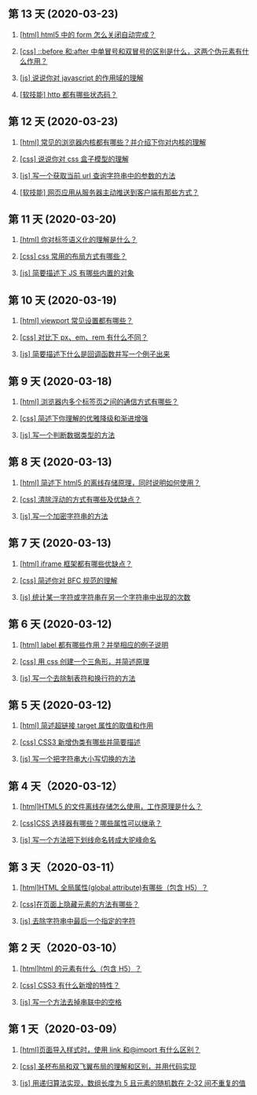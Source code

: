## 第 13 天 (2020-03-23)

1. [[html] html5 中的 form 怎么关闭自动完成？](https://github.com/Renato-Z/brushTopic/issues/38)

2. [[css] ::before 和:after 中单冒号和双冒号的区别是什么，这两个伪元素有什么作用？](https://github.com/Renato-Z/brushTopic/issues/39)

3. [[js] 说说你对 javascript 的作用域的理解](https://github.com/Renato-Z/brushTopic/issues/40)

4. [[软技能] http 都有哪些状态码？](https://github.com/Renato-Z/brushTopic/issues/41)

## 第 12 天 (2020-03-23)

1. [[html] 常见的浏览器内核都有哪些？并介绍下你对内核的理解](https://github.com/Renato-Z/brushTopic/issues/34)

2. [[css] 说说你对 css 盒子模型的理解](https://github.com/Renato-Z/brushTopic/issues/35)

3. [[js] 写一个获取当前 url 查询字符串中的参数的方法](https://github.com/Renato-Z/brushTopic/issues/36)

4. [[软技能] 网页应用从服务器主动推送到客户端有那些方式？](https://github.com/Renato-Z/brushTopic/issues/37)

## 第 11 天 (2020-03-20)

1. [[html] 你对标签语义化的理解是什么？](https://github.com/Renato-Z/brushTopic/issues/31)

2. [[css] css 常用的布局方式有哪些？](https://github.com/Renato-Z/brushTopic/issues/32)

3. [[js] 简要描述下 JS 有哪些内置的对象](https://github.com/Renato-Z/brushTopic/issues/33)

## 第 10 天 (2020-03-19)

1. [[html] viewport 常见设置都有哪些？](https://github.com/Renato-Z/brushTopic/issues/28)

2. [[css] 对比下 px、em、rem 有什么不同？](https://github.com/Renato-Z/brushTopic/issues/29)

3. [[js] 简要描述下什么是回调函数并写一个例子出来](https://github.com/Renato-Z/brushTopic/issues/30)

## 第 9 天 (2020-03-18)

1. [[html] 浏览器内多个标签页之间的通信方式有哪些？](https://github.com/Renato-Z/brushTopic/issues/25)

2. [[css] 简述下你理解的优雅降级和渐进增强](https://github.com/Renato-Z/brushTopic/issues/26)

3. [[js] 写一个判断数据类型的方法](https://github.com/Renato-Z/brushTopic/issues/27)

## 第 8 天 (2020-03-13)

1. [[html] 简述下 html5 的离线存储原理，同时说明如何使用？](https://github.com/Renato-Z/brushTopic/issues/22)

2. [[css] 清除浮动的方式有哪些及优缺点？](https://github.com/Renato-Z/brushTopic/issues/23)

3. [[js] 写一个加密字符串的方法](https://github.com/Renato-Z/brushTopic/issues/24)

## 第 7 天 (2020-03-13)

1. [[html] iframe 框架都有哪些优缺点？](https://github.com/Renato-Z/brushTopic/issues/19)

2. [[css] 简述你对 BFC 规范的理解](https://github.com/Renato-Z/brushTopic/issues/20)

3. [[js] 统计某一字符或字符串在另一个字符串中出现的次数](https://github.com/Renato-Z/brushTopic/issues/21)

## 第 6 天 (2020-03-12)

1. [[html] label 都有哪些作用？并举相应的例子说明](https://github.com/Renato-Z/brushTopic/issues/16)

2. [[css] 用 css 创建一个三角形，并简述原理](https://github.com/Renato-Z/brushTopic/issues/17)

3. [[js] 写一个去除制表符和换行符的方法](https://github.com/Renato-Z/brushTopic/issues/18)

## 第 5 天 (2020-03-12)

1. [[html] 简述超链接 target 属性的取值和作用](https://github.com/Renato-Z/brushTopic/issues/13)

2. [[css] CSS3 新增伪类有哪些并简要描述](https://github.com/Renato-Z/brushTopic/issues/14)

3. [[js] 写一个把字符串大小写切换的方法](https://github.com/Renato-Z/brushTopic/issues/15)

## 第 4 天（2020-03-12）

1. [[html]HTML5 的文件离线存储怎么使用，工作原理是什么？](https://github.com/Renato-Z/brushTopic/issues/10)

2. [[css]CSS 选择器有哪些？哪些属性可以继承？](https://github.com/Renato-Z/brushTopic/issues/11)

3. [[js] 写一个方法把下划线命名转成大驼峰命名](https://github.com/Renato-Z/brushTopic/issues/12)

## 第 3 天（2020-03-11）

1. [[html]HTML 全局属性(global attribute)有哪些（包含 H5）？](https://github.com/Renato-Z/brushTopic/issues/7)

2. [[css]在页面上隐藏元素的方法有哪些？](https://github.com/Renato-Z/brushTopic/issues/8)

3. [[js] 去除字符串中最后一个指定的字符](https://github.com/Renato-Z/brushTopic/issues/9)

## 第 2 天（2020-03-10）

1. [[html]html 的元素有什么（包含 H5）？](https://github.com/Renato-Z/brushTopic/issues/4)

2. [[css] CSS3 有什么新增的特性？](https://github.com/Renato-Z/brushTopic/issues/6)

3. [[js] 写一个方法去掉串联中的空格](https://github.com/Renato-Z/brushTopic/issues/5)

## 第 1 天（2020-03-09）

1. [[html]页面导入样式时，使用 link 和@import 有什么区别？](https://github.com/Renato-Z/brushTopic/issues/1)

2. [[css] 圣杯布局和双飞翼布局的理解和区别，并用代码实现](https://github.com/Renato-Z/brushTopic/issues/2)

3. [[js] 用递归算法实现，数组长度为 5 且元素的随机数在 2-32 间不重复的值](https://github.com/Renato-Z/brushTopic/issues/3)
